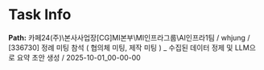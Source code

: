 # Task Info

**Path:** 카페24(주)\본사사업장\[CG]MI본부\MI인프라그룹\AI인프라1팀 / whjung / [336730] 정례 미팅 참석 ( 협의체 미팅, 제작 미팅 ) _ 수집된 데이터 정제 및 LLM으로 요약 초안 생성 / 2025-10-01_00-00-00


